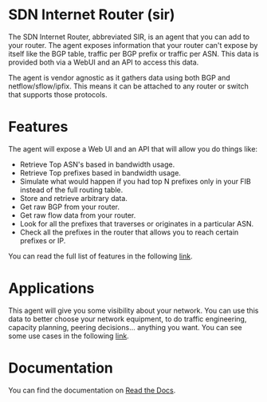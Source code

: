 SDN Internet Router (sir)
=========================

The SDN Internet Router, abbreviated SIR, is an agent that you can add to your router. The agent exposes information
that your router can't expose by itself like the BGP table, traffic per BGP prefix or traffic per ASN. This data
is provided both via a WebUI and an API to access this data.

The agent is vendor agnostic as it gathers data using both BGP and netflow/sflow/ipfix. This means it can be attached
to any router or switch that supports those protocols.

Features
========

The agent will expose a Web UI and an API that will allow you do things like:

* Retrieve Top ASN's based in bandwidth usage.
* Retrieve Top prefixes based in bandwidth usage.
* Simulate what would happen if you had top N prefixes only in your FIB instead of the full routing table.
* Store and retrieve arbitrary data.
* Get raw BGP from your router.
* Get raw flow data from your router.
* Look for all the prefixes that traverses or originates in a particular ASN.
* Check all the prefixes in the router that allows you to reach certain prefixes or IP.

You can read the full list of features in the following [link](http://sdn-internet-router-sir.readthedocs.org/en/latest/features/index.html).

Applications
============

This agent will give you some visibility about your network. You can use this data to better choose your network equipment, to do traffic engineering, capacity planning, peering decisions... anything you want. You can see some use cases in the following [link](http://sdn-internet-router-sir.readthedocs.org/en/latest/use_cases/index.html).

Documentation
=============

You can find the documentation on [Read the Docs](http://sdn-internet-router-sir.readthedocs.org/en/latest/).
